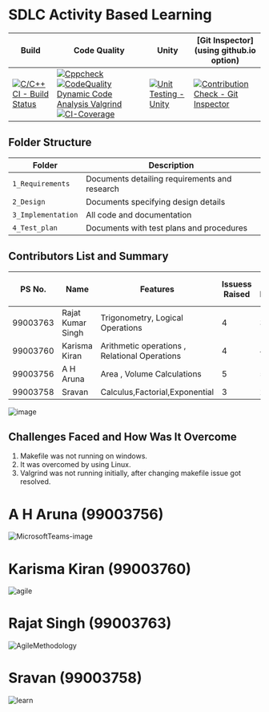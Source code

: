 
# SDLC Activity Based Learning


Build | Code Quality | Unity | [Git Inspector](using github.io option)
------|----------|-------|--------------
[![C/C++ CI - Build Status](https://github.com/99003756/NTEAM5_SDLC_CALCULATOR/actions/workflows/c-cpp.yml/badge.svg)](https://github.com/99003756/NTEAM5_SDLC_CALCULATOR/actions/workflows/c-cpp.yml)| [![Cppcheck](https://github.com/99003756/NTEAM5_SDLC_CALCULATOR/actions/workflows/cppcheck.yml/badge.svg)](https://github.com/99003756/NTEAM5_SDLC_CALCULATOR/actions/workflows/cppcheck.yml) [![CodeQuality Dynamic Code Analysis Valgrind](https://github.com/99003756/NTEAM5_SDLC_CALCULATOR/actions/workflows/CodeQuality_Dynamic.yml/badge.svg)](https://github.com/99003756/NTEAM5_SDLC_CALCULATOR/actions/workflows/CodeQuality_Dynamic.yml)[![CI-Coverage](https://github.com/99003756/NTEAM5_SDLC_CALCULATOR/actions/workflows/gcov.yml/badge.svg)](https://github.com/99003756/NTEAM5_SDLC_CALCULATOR/actions/workflows/gcov.yml)| [![Unit Testing - Unity](https://github.com/99003756/NTEAM5_SDLC_CALCULATOR/actions/workflows/unity.yml/badge.svg)](https://github.com/99003756/NTEAM5_SDLC_CALCULATOR/actions/workflows/unity.yml)| [![Contribution Check - Git Inspector](https://github.com/99003756/NTEAM5_SDLC_CALCULATOR/actions/workflows/gitInspector.yml/badge.svg)](https://github.com/99003756/NTEAM5_SDLC_CALCULATOR/actions/workflows/gitInspector.yml)






## Folder Structure
Folder             | Description
-------------------| -----------------------------------------
`1_Requirements`   | Documents detailing requirements and research
`2_Design`         | Documents specifying design details
`3_Implementation` | All code and documentation
`4_Test_plan`      | Documents with test plans and procedures

## Contributors List and Summary

PS No. |  Name   |    Features    | Issuess Raised |Issues Resolved|No Test Cases|Test Case Pass
-------|---------|----------------|----------------|---------------|-------------|--------------
99003763 | Rajat Kumar Singh  | Trigonometry, Logical Operations   | 4   | 3   |18    |18     
99003760 | Karisma Kiran | Arithmetic operations , Relational Operations   | 4   | 4  | 22   | 22
99003756 |A H Aruna  | Area , Volume Calculations   | 5     | 5   |11  |11
99003758 | Sravan | Calculus,Factorial,Exponential   | 3     | 2   |11  |11  

![image](https://user-images.githubusercontent.com/78867874/111104839-93ab1f80-8577-11eb-8d87-26a3e0cc5f6b.png)


## Challenges Faced and How Was It Overcome
1. Makefile was not running on windows.
2. It was overcomed by using Linux.
3. Valgrind was not running initially, after changing makefile issue got resolved.

# A H Aruna (99003756)

![MicrosoftTeams-image](https://user-images.githubusercontent.com/78867874/111103387-5abd7b80-8574-11eb-827e-6af4af4c4cd9.png)

# Karisma Kiran (99003760)

![agile](https://user-images.githubusercontent.com/78867874/111103320-3366ae80-8574-11eb-9c4c-465bdd2cc2e1.JPG)

# Rajat Singh (99003763)

![AgileMethodology](https://user-images.githubusercontent.com/78867874/111103411-690b9780-8574-11eb-8153-7474dd8950b6.PNG)

# Sravan (99003758)

![learn](https://user-images.githubusercontent.com/78867874/111104671-3a42f080-8577-11eb-869a-26846bcba41b.png)



